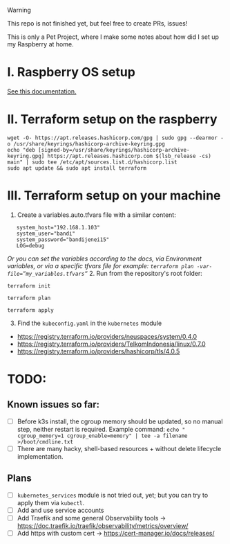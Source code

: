 > [!WARNING]
> This repo is not finished yet, but feel free to create PRs, issues!

This is only a Pet Project, where I make some notes about how did I set up my Raspberry at home.

# I. Raspberry OS setup
[See this documentation.](./preparation.md)

# II. Terraform setup on the raspberry
```shell
wget -O- https://apt.releases.hashicorp.com/gpg | sudo gpg --dearmor -o /usr/share/keyrings/hashicorp-archive-keyring.gpg
echo "deb [signed-by=/usr/share/keyrings/hashicorp-archive-keyring.gpg] https://apt.releases.hashicorp.com $(lsb_release -cs) main" | sudo tee /etc/apt/sources.list.d/hashicorp.list
sudo apt update && sudo apt install terraform
```

# III. Terraform setup on your machine
1. Create a variables.auto.tfvars file with a similar content:
```dotenv
   system_host="192.168.1.103"
   system_user="bandi"
   system_password="bandijenei15"
   LOG=debug
```
_Or you can set the variables according to the docs, via Environment variables, or via a specific tfvars file for example: `terraform plan -var-file=”my_variables.tfvars”`_
2. Run from the repository's root folder:
```shell
terraform init
```
```shell
terraform plan
```
```shell
terraform apply
```
3. Find the `kubeconfig.yaml` in the `kubernetes` module

* https://registry.terraform.io/providers/neuspaces/system/0.4.0
* https://registry.terraform.io/providers/TelkomIndonesia/linux/0.7.0
* https://registry.terraform.io/providers/hashicorp/tls/4.0.5


# TODO:
## Known issues so far:
- [ ] Before k3s install, the cgroup memory should be updated, so no manual step, neither restart is required. Example command: `echo " cgroup_memory=1 cgroup_enable=memory" | tee -a filename >/boot/cmdline.txt`
- [ ] There are many hacky, shell-based resources + without delete lifecycle implementation.

## Plans
- [ ] `kubernetes_services` module is not tried out, yet; but you can try to apply them via `kubectl`.
- [ ] Add and use service accounts
- [ ] Add Traefik and some general Observability tools -> https://doc.traefik.io/traefik/observability/metrics/overview/
- [ ] Add https with custom cert -> https://cert-manager.io/docs/releases/
